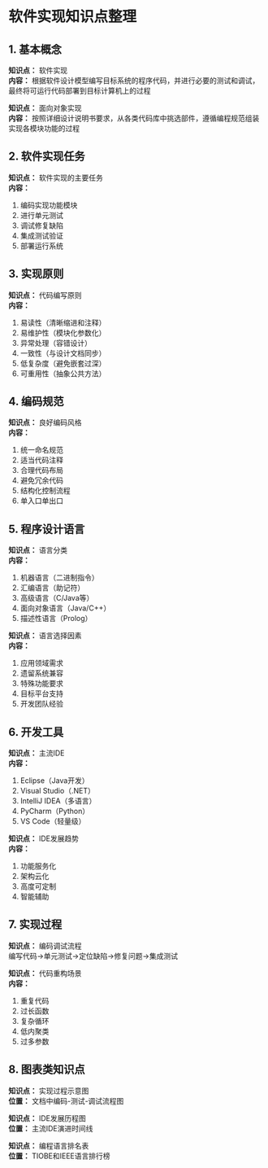 # 软件实现知识点整理

## 1. 基本概念
**知识点：** 软件实现  
**内容：** 
根据软件设计模型编写目标系统的程序代码，并进行必要的测试和调试，最终将可运行代码部署到目标计算机上的过程

**知识点：** 面向对象实现  
**内容：**
按照详细设计说明书要求，从各类代码库中挑选部件，遵循编程规范组装实现各模块功能的过程

## 2. 软件实现任务
**知识点：** 软件实现的主要任务  
**内容：**
1. 编码实现功能模块
2. 进行单元测试
3. 调试修复缺陷
4. 集成测试验证
5. 部署运行系统

## 3. 实现原则
**知识点：** 代码编写原则  
**内容：**
1. 易读性（清晰缩进和注释）
2. 易维护性（模块化参数化）
3. 异常处理（容错设计）
4. 一致性（与设计文档同步）
5. 低复杂度（避免嵌套过深）
6. 可重用性（抽象公共方法）

## 4. 编码规范
**知识点：** 良好编码风格  
**内容：**
1. 统一命名规范
2. 适当代码注释
3. 合理代码布局
4. 避免冗余代码
5. 结构化控制流程
6. 单入口单出口

## 5. 程序设计语言
**知识点：** 语言分类  
**内容：**
1. 机器语言（二进制指令）
2. 汇编语言（助记符）
3. 高级语言（C/Java等）
4. 面向对象语言（Java/C++）
5. 描述性语言（Prolog）

**知识点：** 语言选择因素  
**内容：**
1. 应用领域需求
2. 遗留系统兼容
3. 特殊功能要求
4. 目标平台支持
5. 开发团队经验

## 6. 开发工具
**知识点：** 主流IDE  
**内容：**
1. Eclipse（Java开发）
2. Visual Studio（.NET）
3. IntelliJ IDEA（多语言）
4. PyCharm（Python）
5. VS Code（轻量级）

**知识点：** IDE发展趋势  
**内容：**
1. 功能服务化
2. 架构云化
3. 高度可定制
4. 智能辅助

## 7. 实现过程
**知识点：** 编码调试流程  
编写代码→单元测试→定位缺陷→修复问题→集成测试

**知识点：** 代码重构场景  
**内容：**
1. 重复代码
2. 过长函数
3. 复杂循环
4. 低内聚类
5. 过多参数

## 8. 图表类知识点
**知识点：** 实现过程示意图  
**位置：** 文档中编码-测试-调试流程图

**知识点：** IDE发展历程图  
**位置：** 主流IDE演进时间线

**知识点：** 编程语言排名表  
**位置：** TIOBE和IEEE语言排行榜
